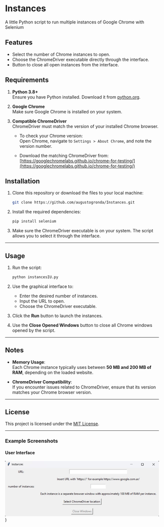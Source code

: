 # Instances
A little Python script to run multiple instances of Google Chrome with Selenium 

## Features
- Select the number of Chrome instances to open.
- Choose the ChromeDriver executable directly through the interface.
- Button to close all open instances from the interface.

## Requirements

1. **Python 3.8+**  
   Ensure you have Python installed. Download it from [python.org](https://www.python.org/downloads/).

2. **Google Chrome**  
   Make sure Google Chrome is installed on your system.  

3. **Compatible ChromeDriver**  
   ChromeDriver must match the version of your installed Chrome browser.  
   - To check your Chrome version:  
     Open Chrome, navigate to `Settings > About Chrome`, and note the version number.

   - Download the matching ChromeDriver from:  
     [https://googlechromelabs.github.io/chrome-for-testing/](https://googlechromelabs.github.io/chrome-for-testing/)


## Installation

1. Clone this repository or download the files to your local machine:
   ```bash
   git clone https://github.com/augustogronda/Instances.git
   ```
2. Install the required dependencies:
   ```bash
   pip install selenium
   ```
3. Make sure the ChromeDriver executable is on your system. The script allows you to select it through the interface.

---

## Usage

1. Run the script:
   ```bash
   python instancesIU.py
   ```
2. Use the graphical interface to:
   - Enter the desired number of instances.
   - Input the URL to open.
   - Choose the ChromeDriver executable.

3. Click the **Run** button to launch the instances.

4. Use the **Close Opened Windows** button to close all Chrome windows opened by the script.

---

## Notes

- **Memory Usage**:  
  Each Chrome instance typically uses between **50 MB and 200 MB of RAM**, depending on the loaded website.

- **ChromeDriver Compatibility**:  
  If you encounter issues related to ChromeDriver, ensure that its version matches your Chrome browser version.

---

## License

This project is licensed under the [MIT License](LICENSE).

---

### Example Screenshots

#### User Interface

![User Interface](./Images/Instancesimage.jpg)
)
